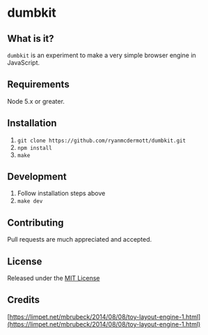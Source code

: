 # dumbkit

## What is it?
`dumbkit` is an experiment to make a very simple browser engine in JavaScript.

## Requirements
Node 5.x or greater.

## Installation
1. `git clone https://github.com/ryanmcdermott/dumbkit.git`
2. `npm install`
3. `make`

## Development
1. Follow installation steps above
2. `make dev`

## Contributing
Pull requests are much appreciated and accepted.

## License
Released under the [MIT License](http://www.opensource.org/licenses/MIT)

## Credits
[https://limpet.net/mbrubeck/2014/08/08/toy-layout-engine-1.html](https://limpet.net/mbrubeck/2014/08/08/toy-layout-engine-1.html)
